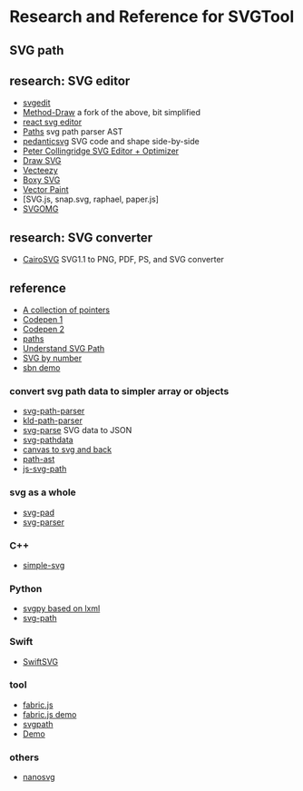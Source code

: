 # Research and Reference for SVGTool

## SVG path

## research: SVG editor

* [svgedit](https://github.com/SVG-Edit/svgedit)
* [Method-Draw](https://github.com/duopixel/Method-Draw) a fork of the above, bit simplified
* [react svg editor](https://github.com/interstellerS/svgEditor)
* [Paths](https://github.com/jxnblk/paths) svg path parser AST
* [pedanticsvg](https://github.com/ashmind/pedanticsvg) SVG code and shape side-by-side 
* [Peter Collingridge SVG Editor + Optimizer](http://www.petercollingridge.appspot.com/svg-editor)
* [Draw SVG](http://www.drawsvg.org/drawsvg.html)
* [Vecteezy](https://www.vecteezy.com/editor)
* [Boxy SVG](https://boxy-svg.com/app)
* [Vector Paint](http://vectorpaint.yaks.co.nz/)
* [SVG.js, snap.svg, raphael, paper.js]
* [SVGOMG](https://jakearchibald.github.io/svgomg/)

## research: SVG converter

* [CairoSVG](https://cairosvg.org/) SVG1.1 to PNG, PDF, PS, and SVG converter


## reference

* [A collection of pointers](https://css-tricks.com/tools-visualize-edit-svg-paths-kinda/)
* [Codepen 1](https://codepen.io/thebabydino/pen/EKLNvZ)
* [Codepen 2](https://codepen.io/netsi1964/pen/pJzWoz)
* [paths](https://github.com/jxnblk/paths)
* [Understand SVG Path](https://css-tricks.com/svg-path-syntax-illustrated-guide/)
* [SVG by number](https://github.com/kosamari/sbn)
* [sbn demo](https://kosamari.github.io/sbn/)

### convert svg path data to simpler array or objects
* [svg-path-parser](https://github.com/hughsk/svg-path-parser)
* [kld-path-parser](https://github.com/thelonious/kld-path-parser)
* [svg-parse](https://github.com/ksm2/svg-parse) SVG data to JSON
* [svg-pathdata](https://github.com/nfroidure/svg-pathdata)
* [canvas to svg and back](https://github.com/canvg/canvg)
* [path-ast](https://github.com/jxnblk/path-ast)
* [js-svg-path](https://github.com/Pomax/js-svg-path)

### svg as a whole
* [svg-pad](https://github.com/Somnid/svg-pad)
* [svg-parser](https://github.com/Rich-Harris/svg-parser)

### C++ 
* [simple-svg](https://github.com/jdryg/simple-svg)

### Python
* [svgpy based on lxml](https://github.com/miute/svgpy)
* [svg-path](https://github.com/regebro/svg.path)

### Swift
* [SwiftSVG](https://github.com/mchoe/SwiftSVG)

### tool
* [fabric.js](https://github.com/fabricjs/fabric.js)
* [fabric.js demo](http://fabricjs.com/)
* [svgpath](https://github.com/aydos/svgpath)
* [Demo](https://aydos.com/svgedit/)

### others 
* [nanosvg](https://github.com/memononen/nanosvg)

